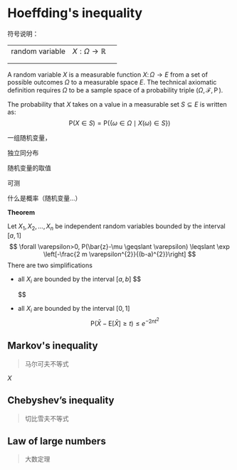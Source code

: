 # Hoeffding's inequality 

符号说明：

|                 |                                   |      |
| :-------------: | :-------------------------------: | ---- |
| random variable | $X:\Omega \rightarrow \mathbb{R}$ |      |
|                 |                                   |      |
|                 |                                   |      |

A random variable $\displaystyle X$ is a measurable function $X\colon \Omega \to E$ from a set of possible outcomes $\Omega$  to a measurable space $E$. The technical axiomatic definition requires $\Omega$ to be a sample space of a probability triple $(\Omega ,\mathcal{F},\operatorname{P})$.

The probability that $X$ takes on a value in a measurable set $S\subseteq E$ is written as:
$$
\mathrm{P}(X \in S)=\mathrm{P}(\{\omega \in \Omega \mid X(\omega) \in S\})
$$


一组随机变量，

独立同分布

随机变量的取值

可测

什么是概率（随机变量...）





**Theorem**

Let $X_1, X_2, \dots, X_n$ be independent random variables bounded by the interval $[a, 1]$
$$
\forall \varepsilon>0, P(\bar{z}-\mu \geqslant \varepsilon) \leqslant \exp \left[-\frac{2 m \varepsilon^{2}}{(b-a)^{2}}\right]
$$
There are two simplifications

- all $X_i$ are bounded by the interval $[a, b]$
  $$
  
  $$
  

- all $X_i$ are bounded by the interval $[0, 1]$
  $$
  \mathrm{P}(\bar{X}-\mathrm{E}[\bar{X}] \geq t) \leq e^{-2 n t^{2}}
  $$
  





## Markov's inequality

> 马尔可夫不等式

$X$

## Chebyshev’s inequality

> 切比雪夫不等式

## Law of large numbers

> 大数定理



